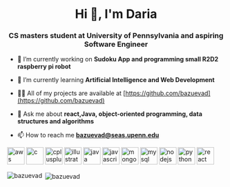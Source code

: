 <h1 align="center">Hi 👋, I'm Daria</h1>
<h3 align="center">CS masters student at University of Pennsylvania and aspiring Software Engineer</h3>

- 🔭 I’m currently working on **Sudoku App and programming small R2D2 raspberry pi robot**

- 🌱 I’m currently learning **Artificial Intelligence and Web Development**

- 👨‍💻 All of my projects are available at [https://github.com/bazuevad](https://github.com/bazuevad)

- 💬 Ask me about **react,Java, object-oriented programming, data structures and algorithms**

- 📫 How to reach me **bazuevad@seas.upenn.edu**

<p align="left"><img src="https://devicons.github.io/devicon/devicon.git/icons/amazonwebservices/amazonwebservices-original-wordmark.svg" alt="aws" width="40" height="40"/> <img src="https://devicons.github.io/devicon/devicon.git/icons/c/c-original.svg" alt="c" width="40" height="40"/> <img src="https://devicons.github.io/devicon/devicon.git/icons/cplusplus/cplusplus-original.svg" alt="cplusplus" width="40" height="40"/> <img src="https://www.vectorlogo.zone/logos/adobe_illustrator/adobe_illustrator-icon.svg" alt="illustrator" width="40" height="40"/> <img src="https://devicons.github.io/devicon/devicon.git/icons/java/java-original-wordmark.svg" alt="java" width="40" height="40"/> <img src="https://devicons.github.io/devicon/devicon.git/icons/javascript/javascript-original.svg" alt="javascript" width="40" height="40"/> <img src="https://devicons.github.io/devicon/devicon.git/icons/mongodb/mongodb-original-wordmark.svg" alt="mongodb" width="40" height="40"/> <img src="https://devicons.github.io/devicon/devicon.git/icons/mysql/mysql-original-wordmark.svg" alt="mysql" width="40" height="40"/> <img src="https://devicons.github.io/devicon/devicon.git/icons/nodejs/nodejs-original-wordmark.svg" alt="nodejs" width="40" height="40"/> <img src="https://devicons.github.io/devicon/devicon.git/icons/python/python-original.svg" alt="python" width="40" height="40"/> <img src="https://devicons.github.io/devicon/devicon.git/icons/react/react-original-wordmark.svg" alt="react" width="40" height="40"/></p>

<p><img align="left" src="https://github-readme-stats.vercel.app/api/top-langs/?username=bazuevad&layout=compact&hide=html" alt="bazuevad" /></p>

<p>&nbsp;<img align="center" src="https://github-readme-stats.vercel.app/api?username=bazuevad&show_icons=true" alt="bazuevad" /></p>

